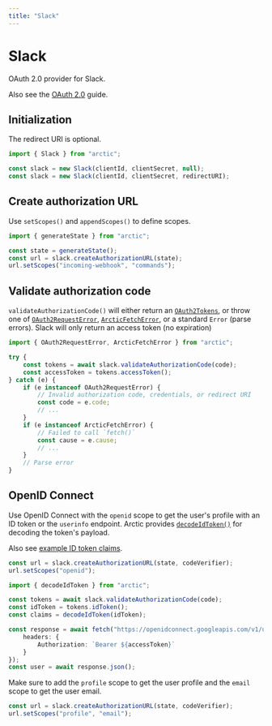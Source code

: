 ```yaml
---
title: "Slack"
---
```


# Slack

OAuth 2.0 provider for Slack.

Also see the [OAuth 2.0](/guides/oauth2) guide.

## Initialization

The redirect URI is optional.

```ts
import { Slack } from "arctic";

const slack = new Slack(clientId, clientSecret, null);
const slack = new Slack(clientId, clientSecret, redirectURI);
```

## Create authorization URL

Use `setScopes()` and `appendScopes()` to define scopes.

```ts
import { generateState } from "arctic";

const state = generateState();
const url = slack.createAuthorizationURL(state);
url.setScopes("incoming-webhook", "commands");
```

## Validate authorization code

`validateAuthorizationCode()` will either return an [`OAuth2Tokens`](/reference/OAuth2Tokens), or throw one of [`OAuth2RequestError`](/reference/OAuth2RequestError), [`ArcticFetchError`](/reference/ArcticFetchError), or a standard `Error` (parse errors). Slack will only return an access token (no expiration)

```ts
import { OAuth2RequestError, ArcticFetchError } from "arctic";

try {
	const tokens = await slack.validateAuthorizationCode(code);
	const accessToken = tokens.accessToken();
} catch (e) {
	if (e instanceof OAuth2RequestError) {
		// Invalid authorization code, credentials, or redirect URI
		const code = e.code;
		// ...
	}
	if (e instanceof ArcticFetchError) {
		// Failed to call `fetch()`
		const cause = e.cause;
		// ...
	}
	// Parse error
}
```

## OpenID Connect

Use OpenID Connect with the `openid` scope to get the user's profile with an ID token or the `userinfo` endpoint. Arctic provides [`decodeIdToken()`](/reference/decodeIdToken) for decoding the token's payload.

Also see [example ID token claims](https://api.slack.com/authentication/sign-in-with-slack#response).

```ts
const url = slack.createAuthorizationURL(state, codeVerifier);
url.setScopes("openid");
```

```ts
import { decodeIdToken } from "arctic";

const tokens = await slack.validateAuthorizationCode(code);
const idToken = tokens.idToken();
const claims = decodeIdToken(idToken);
```

```ts
const response = await fetch("https://openidconnect.googleapis.com/v1/userinfo", {
	headers: {
		Authorization: `Bearer ${accessToken}`
	}
});
const user = await response.json();
```

Make sure to add the `profile` scope to get the user profile and the `email` scope to get the user email.

```ts
const url = slack.createAuthorizationURL(state, codeVerifier);
url.setScopes("profile", "email");
```
